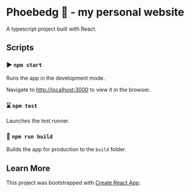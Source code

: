 # Phoebedg :koala: - my personal website

A typescript project built with React.

## Scripts

### :arrow_forward: `npm start`

Runs the app in the development mode.

Navigate to [http://localhost:3000](http://localhost:3000) to view it in the browser.

### :hourglass: `npm test`

Launches the test runner.

### :hammer: `npm run build`

Builds the app for production to the `build` folder.

## Learn More

This project was bootstrapped with [Create React App](https://github.com/facebook/create-react-app).
